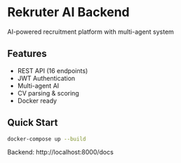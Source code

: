 # Rekruter AI Backend
AI-powered recruitment platform with multi-agent system

## Features
- REST API (16 endpoints)
- JWT Authentication
- Multi-agent AI
- CV parsing & scoring
- Docker ready

## Quick Start
```bash
docker-compose up --build
```

Backend: http://localhost:8000/docs
